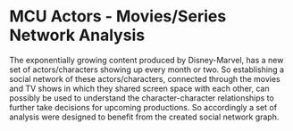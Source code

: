 # MCU Actors - Movies/Series Network Analysis

The exponentially growing content produced by Disney-Marvel, has a new set of actors/characters showing up every month or two. So establishing a social network of these actors/characters, connected through the movies and TV shows in which they shared screen space with each other, can possibly be used to understand the character-character relationships to further take decisions for upcoming productions. So accordingly a set of analysis were designed to benefit from the created social network graph.